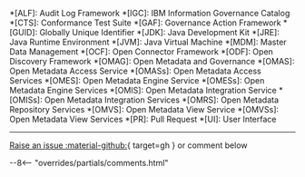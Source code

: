 <!-- SPDX-License-Identifier: CC-BY-4.0 -->
<!-- Copyright Contributors to the Egeria project. -->

*[ALF]: Audit Log Framework
*[IGC]: IBM Information Governance Catalog
*[CTS]: Conformance Test Suite
*[GAF]: Governance Action Framework
*[GUID]: Globally Unique Identifier
*[JDK]: Java Development Kit
*[JRE]: Java Runtime Environment
*[JVM]: Java Virtual Machine
*[MDM]: Master Data Management
*[OCF]: Open Connector Framework
*[ODF]: Open Discovery Framework
*[OMAG]: Open Metadata and Governance
*[OMAS]: Open Metadata Access Service
*[OMASs]: Open Metadata Access Services
*[OMES]: Open Metadata Engine Service
*[OMESs]: Open Metadata Engine Services
*[OMIS]: Open Metadata Integration Service
*[OMISs]: Open Metadata Integration Services
*[OMRS]: Open Metadata Repository Services
*[OMVS]: Open Metadata View Service
*[OMVSs]: Open Metadata View Services
*[PR]: Pull Request
*[UI]: User Interface

----

[Raise an issue :material-github:](https://github.com/odpi/egeria-docs/issues){ target=gh } or comment below
<!-- Comment system -->
--8<-- "overrides/partials/comments.html"
